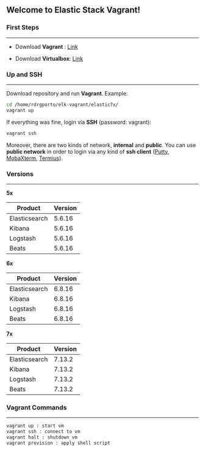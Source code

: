 ## Welcome to Elastic Stack Vagrant!

### First Steps
------

- Download **Vagrant** : [Link](https://www.vagrantup.com/downloads.html)

- Download **Virtualbox**: [Link](https://www.virtualbox.org/wiki/Downloads)

### Up and SSH
------

Download repository and run **Vagrant**. Example:

```bash
cd /home/rdrgporto/elk-vagrant/elastic7x/
vagrant up
```

If everything was fine, login via **SSH** (password: vagrant):

```bash
vagrant ssh
```

Moreover, there are two kinds of network, **internal** and **public**. You can use **public network** in order to login via any kind of **ssh client** ([Putty](https://www.putty.org/), [MobaXterm](https://mobaxterm.mobatek.net/), [Termius](https://www.termius.com/)).

### Versions
------

**5x**

| Product       | Version |
| ------------- | ------- |
| Elasticsearch | 5.6.16  |
| Kibana        | 5.6.16  |
| Logstash      | 5.6.16  |
| Beats         | 5.6.16  |

**6x**

| Product       | Version |
| ------------- | ------- |
| Elasticsearch | 6.8.16  |
| Kibana        | 6.8.16  |
| Logstash      | 6.8.16  |
| Beats         | 6.8.16  |

**7x**

| Product       | Version |
| ------------- | ------- |
| Elasticsearch | 7.13.2  |
| Kibana        | 7.13.2  |
| Logstash      | 7.13.2  |
| Beats         | 7.13.2  |

### Vagrant Commands
------

```bash
vagrant up : start vm
vagrant ssh : connect to vm
vagrant halt : shutdown vm
vagrant provision : apply shell script
```
